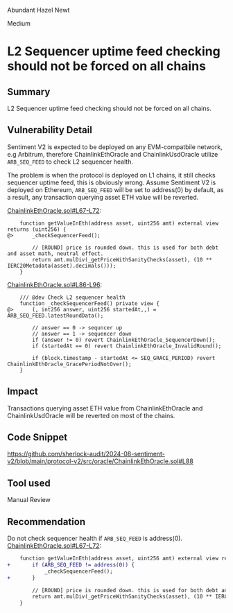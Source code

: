 Abundant Hazel Newt

Medium

# L2 Sequencer uptime feed checking should not be forced on all chains

## Summary
L2 Sequencer uptime feed checking should not be forced on all chains.

## Vulnerability Detail
Sentiment V2 is expected to be deployed on any EVM-compatbile network, e.g Arbitrum, therefore ChainlinkEthOracle and ChainlinkUsdOracle utilize `ARB_SEQ_FEED` to check L2 sequencer health.

The problem is when the protocol is deployed on L1 chains, it still checks sequencer uptime feed, this is obviously wrong. Assume Sentiment V2 is deployed on Ethereum, `ARB_SEQ_FEED` will be set to address(0) by default, as a result, any transaction querying asset ETH value will be reverted.

[ChainlinkEthOracle.sol#L67-L72](https://github.com/sherlock-audit/2024-08-sentiment-v2/blob/main/protocol-v2/src/oracle/ChainlinkEthOracle.sol#L67-L72):
```solidity
    function getValueInEth(address asset, uint256 amt) external view returns (uint256) {
@>      _checkSequencerFeed();

        // [ROUND] price is rounded down. this is used for both debt and asset math, neutral effect.
        return amt.mulDiv(_getPriceWithSanityChecks(asset), (10 ** IERC20Metadata(asset).decimals()));
    }
```

[ChainlinkEthOracle.sol#L86-L96](https://github.com/sherlock-audit/2024-08-sentiment-v2/blob/main/protocol-v2/src/oracle/ChainlinkEthOracle.sol#L86-L96):
```solidity
    /// @dev Check L2 sequencer health
    function _checkSequencerFeed() private view {
@>      (, int256 answer, uint256 startedAt,,) = ARB_SEQ_FEED.latestRoundData();

        // answer == 0 -> sequncer up
        // answer == 1 -> sequencer down
        if (answer != 0) revert ChainlinkEthOracle_SequencerDown();
        if (startedAt == 0) revert ChainlinkEthOracle_InvalidRound();

        if (block.timestamp - startedAt <= SEQ_GRACE_PERIOD) revert ChainlinkEthOracle_GracePeriodNotOver();
    }
```

## Impact
Transactions querying asset ETH value from ChainlinkEthOracle and ChainlinkUsdOracle will be reverted on most of the chains.

## Code Snippet
https://github.com/sherlock-audit/2024-08-sentiment-v2/blob/main/protocol-v2/src/oracle/ChainlinkEthOracle.sol#L88

## Tool used
Manual Review

## Recommendation
Do not check sequencer health if `ARB_SEQ_FEED` is address(0).
[ChainlinkEthOracle.sol#L67-L72](https://github.com/sherlock-audit/2024-08-sentiment-v2/blob/main/protocol-v2/src/oracle/ChainlinkEthOracle.sol#L67-L72):
```diff
    function getValueInEth(address asset, uint256 amt) external view returns (uint256) {
+       if (ARB_SEQ_FEED != address(0)) {
            _checkSequencerFeed();
+       }

        // [ROUND] price is rounded down. this is used for both debt and asset math, neutral effect.
        return amt.mulDiv(_getPriceWithSanityChecks(asset), (10 ** IERC20Metadata(asset).decimals()));
    }
```